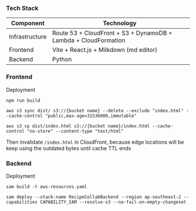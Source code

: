 ### Tech Stack

| Component      | Technology                                     |
| -------------- | ---------------------------------------------- |
| Infrastructure | Route 53 + CloudFront + S3 + DynamoDB + Lambda + CloudFormation|
| Frontend       | Vite + React.js + Milkdown (md editor)         |
| Backend        | Python                                         |

### Frontend

Deployment

```
npm run build
```
```
aws s3 sync dist/ s3://{bucket name} --delete --exclude "index.html" --cache-control "public,max-age=31536000,immutable"
```
```
aws s3 cp dist/index.html s3://{bucket name}/index.html --cache-control "no-store" --content-type "text/html"           
```

Then invalidate `/index.html` in CloudFront, because edge locations will be keep using the outdated bytes until cache TTL ends

### Backend

Deployment

```
sam build -t aws-resources.yaml
```
```
sam deploy --stack-name RecipeCollabBackend --region ap-southeast-2 --capabilities CAPABILITY_IAM --resolve-s3 --no-fail-on-empty-changeset
```